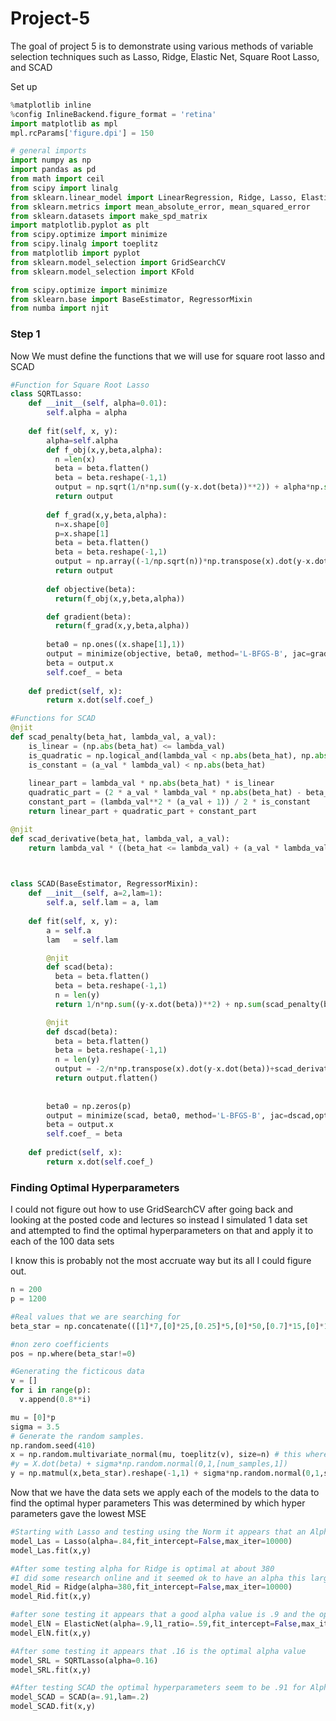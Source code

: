 # Project-5
The goal of project 5 is to demonstrate using various methods of variable selection techniques such as Lasso, Ridge, Elastic Net, Square Root Lasso, and SCAD


Set up
```Python
%matplotlib inline
%config InlineBackend.figure_format = 'retina'
import matplotlib as mpl
mpl.rcParams['figure.dpi'] = 150

# general imports
import numpy as np
import pandas as pd
from math import ceil
from scipy import linalg
from sklearn.linear_model import LinearRegression, Ridge, Lasso, ElasticNet
from sklearn.metrics import mean_absolute_error, mean_squared_error
from sklearn.datasets import make_spd_matrix
import matplotlib.pyplot as plt
from scipy.optimize import minimize
from scipy.linalg import toeplitz
from matplotlib import pyplot
from sklearn.model_selection import GridSearchCV
from sklearn.model_selection import KFold

from scipy.optimize import minimize
from sklearn.base import BaseEstimator, RegressorMixin
from numba import njit
```
### Step 1
Now We must define the functions that we will use for square root lasso and SCAD

```Python
#Function for Square Root Lasso
class SQRTLasso:
    def __init__(self, alpha=0.01):
        self.alpha = alpha
    
    def fit(self, x, y):
        alpha=self.alpha
        def f_obj(x,y,beta,alpha):
          n =len(x)
          beta = beta.flatten()
          beta = beta.reshape(-1,1)
          output = np.sqrt(1/n*np.sum((y-x.dot(beta))**2)) + alpha*np.sum(np.abs(beta))
          return output
        
        def f_grad(x,y,beta,alpha):
          n=x.shape[0]
          p=x.shape[1]
          beta = beta.flatten()
          beta = beta.reshape(-1,1)
          output = np.array((-1/np.sqrt(n))*np.transpose(x).dot(y-x.dot(beta))/np.sqrt(np.sum((y-x.dot(beta))**2))+alpha*np.sign(beta)).flatten()
          return output
        
        def objective(beta):
          return(f_obj(x,y,beta,alpha))

        def gradient(beta):
          return(f_grad(x,y,beta,alpha))
        
        beta0 = np.ones((x.shape[1],1))
        output = minimize(objective, beta0, method='L-BFGS-B', jac=gradient,options={'gtol': 1e-8, 'maxiter': 50000,'maxls': 25,'disp': True})
        beta = output.x
        self.coef_ = beta
        
    def predict(self, x):
        return x.dot(self.coef_)
```
```Python
#Functions for SCAD
@njit
def scad_penalty(beta_hat, lambda_val, a_val):
    is_linear = (np.abs(beta_hat) <= lambda_val)
    is_quadratic = np.logical_and(lambda_val < np.abs(beta_hat), np.abs(beta_hat) <= a_val * lambda_val)
    is_constant = (a_val * lambda_val) < np.abs(beta_hat)
    
    linear_part = lambda_val * np.abs(beta_hat) * is_linear
    quadratic_part = (2 * a_val * lambda_val * np.abs(beta_hat) - beta_hat**2 - lambda_val**2) / (2 * (a_val - 1)) * is_quadratic
    constant_part = (lambda_val**2 * (a_val + 1)) / 2 * is_constant
    return linear_part + quadratic_part + constant_part

@njit    
def scad_derivative(beta_hat, lambda_val, a_val):
    return lambda_val * ((beta_hat <= lambda_val) + (a_val * lambda_val - beta_hat)*((a_val * lambda_val - beta_hat) > 0) / ((a_val - 1) * lambda_val) * (beta_hat > lambda_val))
    


class SCAD(BaseEstimator, RegressorMixin):
    def __init__(self, a=2,lam=1):
        self.a, self.lam = a, lam
  
    def fit(self, x, y):
        a = self.a
        lam   = self.lam

        @njit
        def scad(beta):
          beta = beta.flatten()
          beta = beta.reshape(-1,1)
          n = len(y)
          return 1/n*np.sum((y-x.dot(beta))**2) + np.sum(scad_penalty(beta,lam,a))

        @njit  
        def dscad(beta):
          beta = beta.flatten()
          beta = beta.reshape(-1,1)
          n = len(y)
          output = -2/n*np.transpose(x).dot(y-x.dot(beta))+scad_derivative(beta,lam,a)
          return output.flatten()
        
        
        beta0 = np.zeros(p)
        output = minimize(scad, beta0, method='L-BFGS-B', jac=dscad,options={'gtol': 1e-8, 'maxiter': 50000,'maxls': 50,'disp': False})
        beta = output.x
        self.coef_ = beta
        
    def predict(self, x):
        return x.dot(self.coef_)

```

### Finding Optimal Hyperparameters
I could not figure out how to use GridSearchCV after going back and looking at the posted code and lectures so instead I simulated 1 data set and attempted
to find the optimal hyperparameters on that and apply it to each of the 100 data sets

I know this is probably not the most accruate way but its all I could figure out. 
```Python
n = 200
p = 1200

#Real values that we are searching for
beta_star = np.concatenate(([1]*7,[0]*25,[0.25]*5,[0]*50,[0.7]*15,[0]*1098))

#non zero coefficients
pos = np.where(beta_star!=0)

#Generating the ficticous data
v = []
for i in range(p):
  v.append(0.8**i)

mu = [0]*p
sigma = 3.5
# Generate the random samples.
np.random.seed(410)
x = np.random.multivariate_normal(mu, toeplitz(v), size=n) # this where we generate some fake data
#y = X.dot(beta) + sigma*np.random.normal(0,1,[num_samples,1])
y = np.matmul(x,beta_star).reshape(-1,1) + sigma*np.random.normal(0,1,size=(n,1))
```
Now that we have the data sets we apply each of the models to the data to find the optimal hyper parameters
This was determined by which hyper parameters gave the lowest MSE

```Python
#Starting with Lasso and testing using the Norm it appears that an Alpha of .84 is optimal
model_Las = Lasso(alpha=.84,fit_intercept=False,max_iter=10000)
model_Las.fit(x,y)
```
```Python
#After some testing alpha for Ridge is optimal at about 380
#I did some research online and it seemed ok to have an alpha this large but I am not sure
model_Rid = Ridge(alpha=380,fit_intercept=False,max_iter=10000)
model_Rid.fit(x,y)
```
```Python
#after sone testing it appears that a good alpha value is .9 and the optimal l1 ratio is .59
model_ElN = ElasticNet(alpha=.9,l1_ratio=.59,fit_intercept=False,max_iter=10000)
model_ElN.fit(x,y)
```
```Python
#After some testing it appears that .16 is the optimal alpha value
model_SRL = SQRTLasso(alpha=0.16)
model_SRL.fit(x,y)
```
```Python
#After testing SCAD the optimal hyperparameters seem to be .91 for Alpha and .2 for Lambda
model_SCAD = SCAD(a=.91,lam=.2)
model_SCAD.fit(x,y)
```



